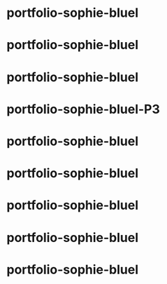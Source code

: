 # portfolio-sophie-bluel
# portfolio-sophie-bluel
# portfolio-sophie-bluel
# portfolio-sophie-bluel-P3
# portfolio-sophie-bluel
# portfolio-sophie-bluel
# portfolio-sophie-bluel
# portfolio-sophie-bluel
# portfolio-sophie-bluel

